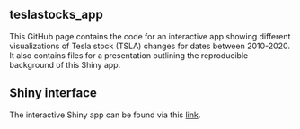 ## teslastocks_app

This GitHub page contains the code for an interactive app showing different visualizations of Tesla stock (TSLA) changes for dates between 2010-2020. It also contains files for a presentation outlining the reproducible background of this Shiny app.

## Shiny interface
The interactive Shiny app can be found via this [link](https://katiejchai.shinyapps.io/teslastocks_app/).
